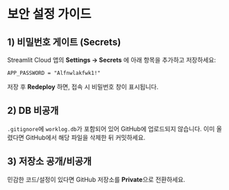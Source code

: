 
# 보안 설정 가이드

## 1) 비밀번호 게이트 (Secrets)
Streamlit Cloud 앱의 **Settings → Secrets** 에 아래 항목을 추가하고 저장하세요:

```
APP_PASSWORD = "Alfnwlakfwk1!"
```

저장 후 **Redeploy** 하면, 접속 시 비밀번호 창이 표시됩니다.

## 2) DB 비공개
`.gitignore`에 `worklog.db`가 포함되어 있어 GitHub에 업로드되지 않습니다.
이미 올렸다면 GitHub에서 해당 파일을 삭제한 뒤 커밋하세요.

## 3) 저장소 공개/비공개
민감한 코드/설정이 있다면 GitHub 저장소를 **Private**으로 전환하세요.
